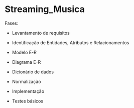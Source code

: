 # Streaming_Musica
Fases:
- Levantamento de requisitos
- Identificação de Entidades, Atributos e Relacionamentos
- Modelo E-R
  
- Diagrama E-R
- Dicionário de dados
- Normalização
- Implementação
- Testes básicos
